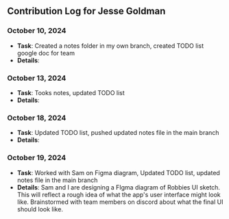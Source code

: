 ## Contribution Log for Jesse Goldman

### October 10, 2024
  - **Task**: Created a notes folder in my own branch, created TODO list google doc for team 
  - **Details**: 

### October 13, 2024
  - **Task**: Tooks notes, updated TODO list 
  - **Details**:

### October 18, 2024
  - **Task**: Updated TODO list, pushed updated notes file in the main branch
  - **Details**:

### October 19, 2024
  - **Task**: Worked with Sam on Figma diagram, Updated TODO list, updated notes file in the main branch
  - **Details**: Sam and I are designing a FIgma diagram of Robbies UI sketch. This will reflect a rough idea of what the app's user interface might look like. Brainstormed with team members on discord about what the final UI should look like.  
